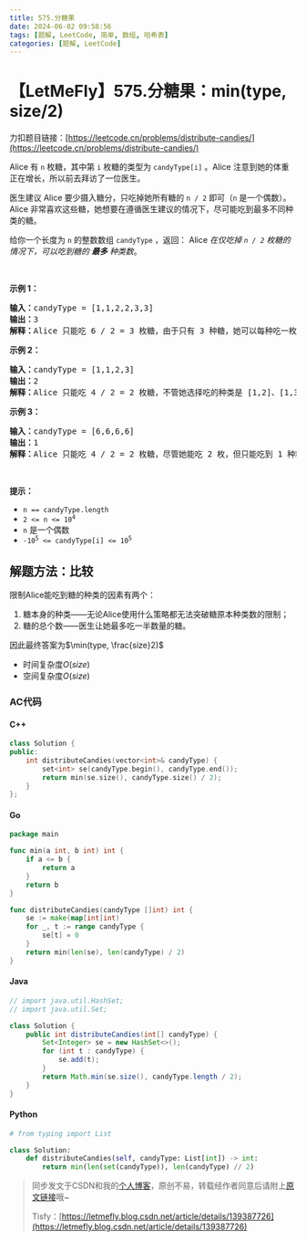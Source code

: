 ```yaml
---
title: 575.分糖果
date: 2024-06-02 09:58:56
tags: [题解, LeetCode, 简单, 数组, 哈希表]
categories: [题解, LeetCode]
---
```


# 【LetMeFly】575.分糖果：min(type, size/2)

力扣题目链接：[https://leetcode.cn/problems/distribute-candies/](https://leetcode.cn/problems/distribute-candies/)

<p>Alice 有 <code>n</code> 枚糖，其中第 <code>i</code> 枚糖的类型为 <code>candyType[i]</code> 。Alice 注意到她的体重正在增长，所以前去拜访了一位医生。</p>

<p>医生建议 Alice 要少摄入糖分，只吃掉她所有糖的 <code>n / 2</code> 即可（<code>n</code> 是一个偶数）。Alice 非常喜欢这些糖，她想要在遵循医生建议的情况下，尽可能吃到最多不同种类的糖。</p>

<p>给你一个长度为 <code>n</code> 的整数数组 <code>candyType</code> ，返回： Alice <em>在仅吃掉 <code>n / 2</code> 枚糖的情况下，可以吃到糖的 <strong>最多</strong> 种类数</em>。</p>

<p>&nbsp;</p>

<p><strong>示例 1：</strong></p>

<pre>
<strong>输入：</strong>candyType = [1,1,2,2,3,3]
<strong>输出：</strong>3
<strong>解释：</strong>Alice 只能吃 6 / 2 = 3 枚糖，由于只有 3 种糖，她可以每种吃一枚。
</pre>

<p><strong>示例 2：</strong></p>

<pre>
<strong>输入：</strong>candyType = [1,1,2,3]
<strong>输出：</strong>2
<strong>解释：</strong>Alice 只能吃 4 / 2 = 2 枚糖，不管她选择吃的种类是 [1,2]、[1,3] 还是 [2,3]，她只能吃到两种不同类的糖。
</pre>

<p><strong>示例 3：</strong></p>

<pre>
<strong>输入：</strong>candyType = [6,6,6,6]
<strong>输出：</strong>1
<strong>解释：</strong>Alice 只能吃 4 / 2 = 2 枚糖，尽管她能吃 2 枚，但只能吃到 1 种糖。
</pre>

<p>&nbsp;</p>

<p><strong>提示：</strong></p>

<ul>
	<li><code>n == candyType.length</code></li>
	<li><code>2 &lt;= n &lt;= 10<sup>4</sup></code></li>
	<li><code>n</code> 是一个偶数</li>
	<li><code>-10<sup>5</sup> &lt;= candyType[i] &lt;= 10<sup>5</sup></code></li>
</ul>


    
## 解题方法：比较

限制Alice能吃到糖的种类的因素有两个：

1. 糖本身的种类——无论Alice使用什么策略都无法突破糖原本种类数的限制；
2. 糖的总个数——医生让她最多吃一半数量的糖。

因此最终答案为$\min(type, \frac{size}2)$

+ 时间复杂度$O(size)$
+ 空间复杂度$O(size)$

### AC代码

#### C++

```cpp
class Solution {
public:
    int distributeCandies(vector<int>& candyType) {
        set<int> se(candyType.begin(), candyType.end());
        return min(se.size(), candyType.size() / 2);
    }
};
```

#### Go

```go
package main

func min(a int, b int) int {
    if a <= b {
        return a
    }
    return b
}

func distributeCandies(candyType []int) int {
    se := make(map[int]int)
    for _, t := range candyType {
        se[t] = 0
    }
    return min(len(se), len(candyType) / 2)
}
```

#### Java

```java
// import java.util.HashSet;
// import java.util.Set;

class Solution {
    public int distributeCandies(int[] candyType) {
        Set<Integer> se = new HashSet<>();
        for (int t : candyType) {
            se.add(t);
        }
        return Math.min(se.size(), candyType.length / 2);
    }
}
```

#### Python

```python
# from typing import List

class Solution:
    def distributeCandies(self, candyType: List[int]) -> int:
        return min(len(set(candyType)), len(candyType) // 2)
```

> 同步发文于CSDN和我的[个人博客](https://blog.letmefly.xyz/)，原创不易，转载经作者同意后请附上[原文链接](https://blog.letmefly.xyz/2024/06/02/LeetCode%200575.%E5%88%86%E7%B3%96%E6%9E%9C/)哦~
>
> Tisfy：[https://letmefly.blog.csdn.net/article/details/139387726](https://letmefly.blog.csdn.net/article/details/139387726)
